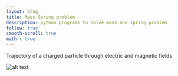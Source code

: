 ```yaml
---
layout: blog
title: Mass Spring problem
description: python programs to solve mass and spring problem
follow: true
smooth-scroll: true
math : true
---
```


Trajectory of a charged particle through electric and magnetic fields

![alt text](Isolated.png "Title")
